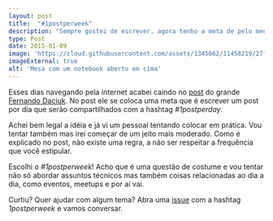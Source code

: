 ```yaml
---
layout: post
title:  "#1postperweek"
description: "Sempre gostei de escrever, agora tenho a meta de pelo menos fazer um post por semana o/"
type: Post
date: 2015-01-09
image: 'https://cloud.githubusercontent.com/assets/1345662/11458219/27fb66d2-96a3-11e5-962b-c2d7199fd190.jpg'
imageExternal: true
alt: 'Mesa com um notebook aberto em cima'
---
```


Esses dias navegando pela internet acabei caindo no [post](http://blog.da2k.com.br/2014/12/31/um-post-por-dia/) do grande [Fernando Daciuk](https://twitter.com/fdaciuk). No post ele se coloca uma meta que é escrever um post por dia que serão compartilhados com a hashtag *#1postperday*.

Achei bem legal a idéia e já vi um pessoal tentando colocar em prática. Vou tentar também mas irei começar de um jeito mais moderado. Como é explicado no post, não existe uma regra, a não ser respeitar a frequência que você estipular.

Escolhi o *#1postperweek*! Acho que é uma questão de costume e vou tentar não só abordar assuntos técnicos mas também coisas relacionadas ao dia a dia, como eventos, meetups e por aí vai.

Curtiu? Quer ajudar com algum tema? Abra uma [issue](https://github.com/raphaelfabeni/raphaelfabeni.github.io/issues) com a hashtag *1postperweek* e vamos conversar.
